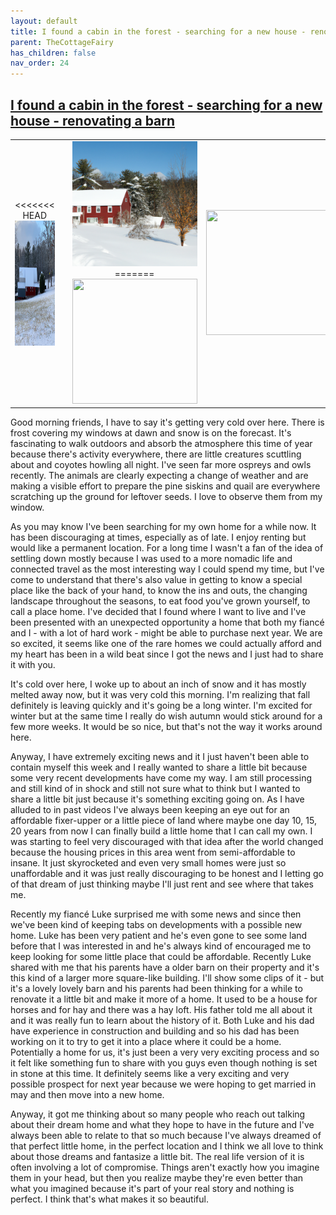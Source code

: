 ```yaml
---
layout: default
title: I found a cabin in the forest - searching for a new house - renovating a barn
parent: TheCottageFairy
has_children: false
nav_order: 24
---
```


## [I found a cabin in the forest - searching for a new house - renovating a barn](https://www.youtube.com/watch?v=DUAmuCYTQjk)

<div>
<table align="center">
	<tr>
		<td align="center">
<<<<<<< HEAD
			<img src="../../assets/cottage_fairy_ai_generated_photos/I_found_a_cabin_in_the_forest_-_searching_for_a_new_house_-_renovating_a_barn-[DUAmuCYTQjk]/generated_00.png" height="200" width="200"/>
		</td>
		<td align="center">
			<img src="../../assets/cottage_fairy_ai_generated_photos/I_found_a_cabin_in_the_forest_-_searching_for_a_new_house_-_renovating_a_barn-[DUAmuCYTQjk]/generated_01.png" height="200" width="200"/>
		</td>
		<td align="center">
			<img src="../../assets/cottage_fairy_ai_generated_photos/I_found_a_cabin_in_the_forest_-_searching_for_a_new_house_-_renovating_a_barn-[DUAmuCYTQjk]/generated_02.png" height="200" width="200"/>
=======
			<img src="../../posters/I_found_a_cabin_in_the_forest_-_searching_for_a_new_house_-_renovating_a_barn-[DUAmuCYTQjk]/generated_00.png" height="200" width="200"/>
		</td>
		<td align="center">
			<img src="../../posters/I_found_a_cabin_in_the_forest_-_searching_for_a_new_house_-_renovating_a_barn-[DUAmuCYTQjk]/generated_01.png" height="200" width="200"/>
		</td>
		<td align="center">
			<img src="../../posters/I_found_a_cabin_in_the_forest_-_searching_for_a_new_house_-_renovating_a_barn-[DUAmuCYTQjk]/generated_02.png" height="200" width="200"/>
>>>>>>> ffe52613361410ad9d371a0f80e81de4dd24175f
		</td>
	</tr>
</table>
</div>

Good morning friends, I have to say it's getting very cold over here. There is frost covering my windows at dawn and snow is on the forecast. It's fascinating to walk outdoors and absorb the atmosphere this time of year because there's activity everywhere, there are little creatures scuttling about and coyotes howling all night. I've seen far more ospreys and owls recently. The animals are clearly expecting a change of weather and are making a visible effort to prepare the pine siskins and quail are everywhere scratching up the ground for leftover seeds. I love to observe them from my window.

As you may know I've been searching for my own home for a while now. It has been discouraging at times, especially as of late. I enjoy renting but would like a permanent location. For a long time I wasn't a fan of the idea of settling down mostly because I was used to a more nomadic life and connected travel as the most interesting way I could spend my time, but I've come to understand that there's also value in getting to know a special place like the back of your hand, to know the ins and outs, the changing landscape throughout the seasons, to eat food you've grown yourself, to call a place home. I've decided that I found where I want to live and I've been presented with an unexpected opportunity a home that both my fiancé and I - with a lot of hard work - might be able to purchase next year. We are so excited, it seems like one of the rare homes we could actually afford and my heart has been in a wild beat since I got the news and I just had to share it with you.

It's cold over here, I woke up to about an inch of snow and it has mostly melted away now, but it was very cold this morning. I'm realizing that fall definitely is leaving quickly and it's going be a long winter. I'm excited for winter but at the same time I really do wish autumn would stick around for a few more weeks. It would be so nice, but that's not the way it works around here.

Anyway, I have extremely exciting news and it I just haven't been able to contain myself this week and I really wanted to share a little bit because some very recent developments have come my way. I am still processing and still kind of in shock and still not sure what to think but I wanted to share a little bit just because it's something exciting going on. As I have alluded to in past videos I've always been keeping an eye out for an affordable fixer-upper or a little piece of land where maybe one day 10, 15, 20 years from now I can finally build a little home that I can call my own. I was starting to feel very discouraged with that idea after the world changed because the housing prices in this area went from semi-affordable to insane. It just skyrocketed and even very small homes were just so unaffordable and it was just really discouraging to be honest and I letting go of that dream of just thinking maybe I'll just rent and see where that takes me.

Recently my fiancé Luke surprised me with some news and since then we've been kind of keeping tabs on developments with a possible new home. Luke has been very patient and he's even gone to see some land before that I was interested in and he's always kind of encouraged me to keep looking for some little place that could be affordable. Recently Luke shared with me that his parents have a older barn on their property and it's this kind of a larger more square-like building. I'll show some clips of it - but it's a lovely lovely barn and his parents had been thinking for a while to renovate it a little bit and make it more of a home. It used to be a house for horses and for hay and there was a hay loft. His father told me all about it and it was really fun to learn about the history of it. Both Luke and his dad have experience in construction and building and so his dad has been working on it to try to get it into a place where it could be a home. Potentially a home for us, it's just been a very very exciting process and so it felt like something fun to share with you guys even though nothing is set in stone at this time. It definitely seems like a very exciting and very possible prospect for next year because we were hoping to get married in may and then move into a new home.

Anyway, it got me thinking about so many people who reach out talking about their dream home and what they hope to have in the future and I've always been able to relate to that so much because I've always dreamed of that perfect little home, in the perfect location and I think we all love to think about those dreams and fantasize a little bit. The real life version of it is often involving a lot of compromise. Things aren't exactly how you imagine them in your head, but then you realize maybe they're even better than what you imagined because it's part of your real story and nothing is perfect. I think that's what makes it so beautiful.
